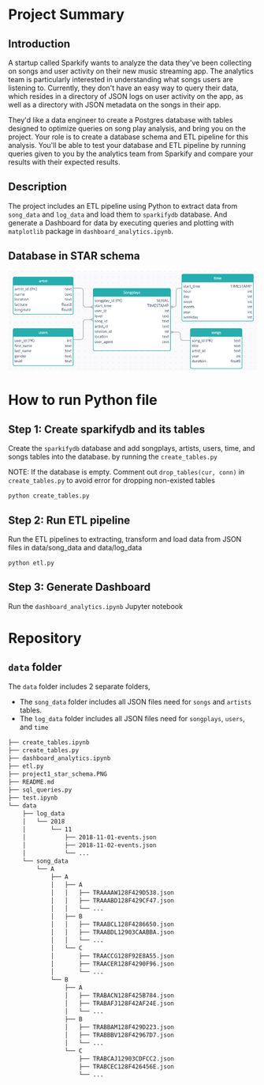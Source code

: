 # Project Summary
## Introduction
A startup called Sparkify wants to analyze the data they've been collecting on songs and user activity on their 
new music streaming app. The analytics team is particularly interested in understanding what songs users are listening 
to. Currently, they don't have an easy way to query their data, which resides in a directory of JSON logs on user 
activity on the app, as well as a directory with JSON metadata on the songs in their app.

They'd like a data engineer to create a Postgres database with tables designed to optimize queries on song play 
analysis, and bring you on the project. Your role is to create a database schema and ETL pipeline for this analysis. 
You'll be able to test your database and ETL pipeline by running queries given to you by the analytics team from 
Sparkify and compare your results with their expected results.

## Description
The project includes an ETL pipeline using Python to extract data from `song_data` and `log_data` and load them to 
`sparkifydb` database. And generate a Dashboard for data by executing queries and plotting with `matplotlib` package 
in `dashboard_analytics.ipynb`.

## Database in STAR schema
![Sparkify_star_schema.PNG](project1_star_schema.png "sparkifydb STAR schema")

# How to run Python file
## Step 1: Create sparkifydb and its tables 
Create the `sparkifydb` database and add songplays, artists, users, time, and songs tables into the database.
by running the `create_tables.py`

NOTE: If the database is empty. Comment out `drop_tables(cur, conn)` in `create_tables.py` to avoid error for 
dropping non-existed tables
```
python create_tables.py
```

## Step 2: Run ETL pipeline
Run the ETL pipelines to extracting, transform and load data from JSON files in data/song_data and data/log_data
```
python etl.py
```

## Step 3: Generate Dashboard
Run the `dashboard_analytics.ipynb` Jupyter notebook

# Repository
## `data` folder
The `data` folder includes 2 separate folders, 
* The `song_data` folder includes all JSON files need for `songs` and `artists` tables.
* The `log_data` folder includes all JSON files need for `songplays`, `users`, and `time`
```
├── create_tables.ipynb
├── create_tables.py
├── dashboard_analytics.ipynb
├── etl.py
├── project1_star_schema.PNG
├── README.md
├── sql_queries.py
├── test.ipynb
└── data
    ├── log_data
    │   └── 2018
    │       └── 11
    │           ├── 2018-11-01-events.json
    │           ├── 2018-11-02-events.json
    │           └── ...
    └── song_data
        └── A
            ├── A
            │   ├── A
            │   │   ├── TRAAAAW128F429D538.json
            │   │   ├── TRAAABD128F429CF47.json
            │   │   └── ...
            │   ├── B
            │   │   ├── TRAABCL128F4286650.json
            │   │   ├── TRAABDL12903CAABBA.json
            │   │   └── ...
            │   └── C
            │       ├── TRAACCG128F92E8A55.json
            │       ├── TRAACER128F4290F96.json
            │       └── ...
            └── B
                ├── A
                │   ├── TRABACN128F425B784.json
                │   ├── TRABAFJ128F42AF24E.json
                │   └── ...
                ├── B
                │   ├── TRABBAM128F429D223.json
                │   ├── TRABBBV128F42967D7.json
                │   └── ...
                └── C
                    ├── TRABCAJ12903CDFCC2.json
                    ├── TRABCEC128F426456E.json
                    └── ...
```
